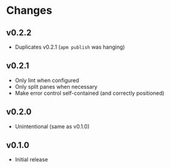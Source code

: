 # Changes

## v0.2.2

* Duplicates v0.2.1 (`apm publish` was hanging)

## v0.2.1

* Only lint when configured
* Only split panes when necessary
* Make error control self-contained (and correctly positioned)

## v0.2.0

* Unintentional (same as v0.1.0)

## v0.1.0

* Initial release
